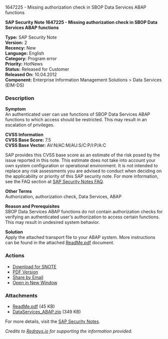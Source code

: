 1647225 - Missing authorization check in SBOP Data Services ABAP functions

**SAP Security Note 1647225 - Missing authorization check in SBOP Data Services ABAP functions**

**Type:** SAP Security Note  
**Version:** 2  
**Recency:** New  
**Language:** English  
**Category:** Program error  
**Priority:** HotNews  
**Status:** Released for Customer  
**Released On:** 10.04.2012  
**Component:** Enterprise Information Management Solutions > Data Services (EIM-DS)  

### Description
**Symptom**  
An authenticated user can use functions of SBOP Data Services ABAP functions to which access should be restricted. This may result in an escalation of privileges.

**CVSS Information**  
**CVSS Base Score:** 7.5  
**CVSS Base Vector:** AV:N/AC:M/AU:S/C:P/I:P/A:C  

SAP provides this CVSS base score as an estimate of the risk posed by the issue reported in this note. This estimate does not take into account your own system configuration or operational environment. It is not intended to replace any risk assessments you are advised to conduct when deciding on the applicability or priority of this SAP security note. For more information, see the FAQ section at [SAP Security Notes FAQ](https://service.sap.com/securitynotes/).

**Other Terms**  
Authorization, authorization check, Data Services, ABAP

**Reason and Prerequisites**  
SBOP Data Services ABAP functions do not contain authorization checks for verifying an authenticated user's authorization to access certain functions. This may result in undesired system behavior.

**Solution**  
Apply the attached transport file to your ABAP system. More instructions can be found in the attached [ReadMe.pdf](https://me.sap.com/sap/support/sapnotes/public/services/attachment.htm?iv_key=012003146900000488512011&iv_version=0002&iv_guid=80B1A39CE5AB714F9BDB1CFCFD83E57F) document.

### Actions
- [Download for SNOTE](https://notesdownloads.sap.com/note/0040000017334102017)
- [PDF Version](https://userapps.support.sap.com/sap/support/sfm/notes/print/0001647225?language=en-US&token=5F1DCCE5E675E8C9C1AFFF1437249C5A)
- [Share by Email](https://me.sap.com/)
- [Open in New Window](https://me.sap.com/)

### Attachments
- [ReadMe.pdf](https://me.sap.com/sap/support/sapnotes/public/services/attachment.htm?iv_key=012003146900000488512011&iv_version=0002&iv_guid=80B1A39CE5AB714F9BDB1CFCFD83E57F) (45 KB)
- [DataServices_ABAP.zip](https://me.sap.com/sap/support/sapnotes/public/services/attachment.htm?iv_key=012003146900000488512011&iv_version=0002&iv_guid=9ED2B06FB05A6A48B1D893BB49B9EB36) (349 KB)

For more details, visit the [SAP Security Notes](https://me.sap.com/).

*Credits to [Redrays.io](https://redrays.io) for supporting the information provided.*